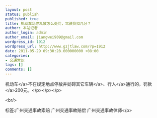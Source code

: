 ```yaml
---
layout: post
status: publish
published: true
title: 机动车乱停乱放怎么处罚，驾驶员扣几分？
author: 本站记者
author_login: admin
author_email: jiangwei909@gmail.com
wordpress_id: 1912
wordpress_url: http://www.gzjtlaw.com/?p=1912
date: 2011-05-29 09:30:28.000000000 +08:00
categories:
- 交通常识
tags: []
comments: []
---
```

<p><a>机动车<&#47;a>不在规定地点停放并妨碍其它<a>车辆<&#47;a>、<a>行人<&#47;a>通行的，<a>罚款<&#47;a>200元。<&#47;p><&#47;p><&#47;p><br&#47;><p>标签:广州交通事故索赔 广州交通事故赔偿 广州交通事故律师<&#47;p>
